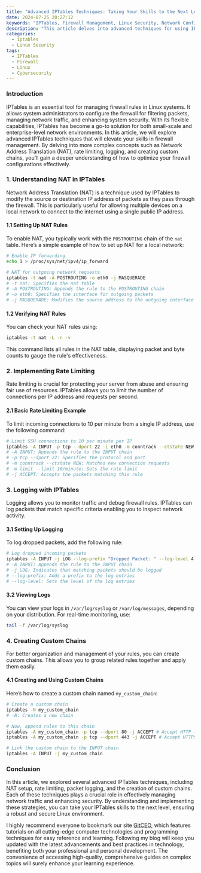 ```yaml
---
title: "Advanced IPTables Techniques: Taking Your Skills to the Next Level"
date: 2024-07-25 20:27:12
keywords: "IPTables, Firewall Management, Linux Security, Network Configuration, Packet Filtering"
description: "This article delves into advanced techniques for using IPTables, a powerful tool for managing firewall rules in Linux environments. It covers important concepts such as NAT, rate limiting, logging, and creating custom chains, addressing their significance in network security. You will find detailed commands and practical examples to enhance your IPTables skills, ensuring optimal firewall configuration for your systems. Whether you're new to IPTables or an experienced user, this article serves as a complete guide to improving your firewall management and network security."
categories:
  - iptables
  - Linux Security
tags:
  - IPTables
  - Firewall
  - Linux
  - Cybersecurity
---
```


### Introduction

IPTables is an essential tool for managing firewall rules in Linux systems. It allows system administrators to configure the firewall for filtering packets, managing network traffic, and enhancing system security. With its flexible capabilities, IPTables has become a go-to solution for both small-scale and enterprise-level network environments. In this article, we will explore advanced IPTables techniques that will elevate your skills in firewall management. By delving into more complex concepts such as Network Address Translation (NAT), rate limiting, logging, and creating custom chains, you’ll gain a deeper understanding of how to optimize your firewall configurations effectively. 

<!-- more -->

### 1. Understanding NAT in IPTables

Network Address Translation (NAT) is a technique used by IPTables to modify the source or destination IP address of packets as they pass through the firewall. This is particularly useful for allowing multiple devices on a local network to connect to the internet using a single public IP address.

#### 1.1 Setting Up NAT Rules

To enable NAT, you typically work with the `POSTROUTING` chain of the `nat` table. Here’s a simple example of how to set up NAT for a local network:

```bash
# Enable IP forwarding
echo 1 > /proc/sys/net/ipv4/ip_forward

# NAT for outgoing network requests
iptables -t nat -A POSTROUTING -o eth0 -j MASQUERADE 
# -t nat: Specifies the nat table
# -A POSTROUTING: Appends the rule to the POSTROUTING chain
# -o eth0: Specifies the interface for outgoing packets
# -j MASQUERADE: Modifies the source address to the outgoing interface's IP
```

#### 1.2 Verifying NAT Rules

You can check your NAT rules using:

```bash
iptables -t nat -L -n -v
```

This command lists all rules in the NAT table, displaying packet and byte counts to gauge the rule's effectiveness.

### 2. Implementing Rate Limiting

Rate limiting is crucial for protecting your server from abuse and ensuring fair use of resources. IPTables allows you to limit the number of connections per IP address and requests per second.

#### 2.1 Basic Rate Limiting Example

To limit incoming connections to 10 per minute from a single IP address, use the following command:

```bash
# Limit SSH connections to 10 per minute per IP
iptables -A INPUT -p tcp --dport 22 -i eth0 -m conntrack --ctstate NEW -m limit --limit 10/minute --limit-burst 5 -j ACCEPT 
# -A INPUT: Appends the rule to the INPUT chain
# -p tcp --dport 22: Specifies the protocol and port
# -m conntrack --ctstate NEW: Matches new connection requests
# -m limit --limit 10/minute: Sets the rate limit
# -j ACCEPT: Accepts the packets matching this rule
```

### 3. Logging with IPTables

Logging allows you to monitor traffic and debug firewall rules. IPTables can log packets that match specific criteria enabling you to inspect network activity.

#### 3.1 Setting Up Logging

To log dropped packets, add the following rule:

```bash
# Log dropped incoming packets
iptables -A INPUT -j LOG --log-prefix "Dropped Packet: " --log-level 4
# -A INPUT: Appends the rule to the INPUT chain
# -j LOG: Indicates that matching packets should be logged
# --log-prefix: Adds a prefix to the log entries
# --log-level: Sets the level of the log entries
```

#### 3.2 Viewing Logs

You can view your logs in `/var/log/syslog` or `/var/log/messages`, depending on your distribution. For real-time monitoring, use:

```bash
tail -f /var/log/syslog
```

### 4. Creating Custom Chains

For better organization and management of your rules, you can create custom chains. This allows you to group related rules together and apply them easily.

#### 4.1 Creating and Using Custom Chains

Here’s how to create a custom chain named `my_custom_chain`:

```bash
# Create a custom chain
iptables -N my_custom_chain
# -N: Creates a new chain

# Now, append rules to this chain
iptables -A my_custom_chain -p tcp --dport 80 -j ACCEPT # Accept HTTP traffic
iptables -A my_custom_chain -p tcp --dport 443 -j ACCEPT # Accept HTTPS traffic

# Link the custom chain to the INPUT chain
iptables -A INPUT -j my_custom_chain
```

### Conclusion

In this article, we explored several advanced IPTables techniques, including NAT setup, rate limiting, packet logging, and the creation of custom chains. Each of these techniques plays a crucial role in effectively managing network traffic and enhancing security. By understanding and implementing these strategies, you can take your IPTables skills to the next level, ensuring a robust and secure Linux environment.

I highly recommend everyone to bookmark our site [GitCEO](https://gitceo.com), which features tutorials on all cutting-edge computer technologies and programming techniques for easy reference and learning. Following my blog will keep you updated with the latest advancements and best practices in technology, benefiting both your professional and personal development. The convenience of accessing high-quality, comprehensive guides on complex topics will surely enhance your learning experience.